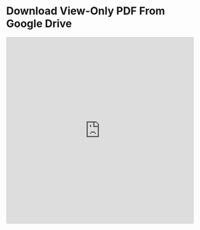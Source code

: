 # Download View-Only PDF From Google Drive

<iframe width="100%" height="500" src="https://www.youtube.com/embed/Zc6Aub6wob8" title="Download View-Only PDF From Google Drive" frameborder="0" allow="accelerometer; autoplay; clipboard-write; encrypted-media; gyroscope; picture-in-picture; web-share" allowfullscreen></iframe>